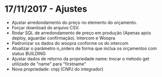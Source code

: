 
17/11/2017 - Ajustes
===========================================================================
- Ajustar arredondamento do preço no elemento do orçamento.
- Forçar download do arquivo CSV.
- Rodar SQL de arredondamento de preço em produção (Apenas após deploy, aguardar confirmação).
Intercom e Woopra
- Padronizar os dados do woopra conforme os do intercom
- Atualizar o parâmetro n_orders de forma que inclua os orçamentos com status BUILDING
- Ajustar dados de retorno da propriedade name: trocar o método get utilizado de "name" para "firstname"
- Nova propriedade: cnpj (CNPJ do integrador)
